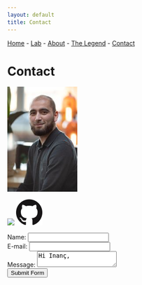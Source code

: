 ```yaml
---
layout: default
title: Contact
---
```


<a href="index">Home</a> -
<a href="laboratorium">Lab</a> -
<a href="about">About</a> -
<a href="legend">The Legend</a> -
<a href="contact">Contact</a>

# Contact

![Me](assets/images/inanc.jpg)

[<img class="image" src="https://upload.wikimedia.org/wikipedia/commons/thumb/c/ca/LinkedIn_logo_initials.png/240px-LinkedIn_logo_initials.png" width="60">](https://www.linkedin.com/in/yigitinanc)
[<img class="image" src="/assets/images/GitHub-Mark-120px-plus.png" width="60">](https://github.com/incyi)

<form action="https://api.web3forms.com/submit" method="POST">
    <!-- Configure secret access key -->
    <input type="hidden" name="access_key" value="6ea78dc0-f6ec-42fe-a549-dbeeced05d4a">
    <!-- Create a custom subject line -->
    <input type="hidden" name="subject" value="New Submission from Web3Forms, algorismi.nl">
    <div style="width: 300px;">
        Name: 
        <input type="text" name="name" required>
    </div>  
    <div style="width: 300px;">
         E-mail:
        <input type="email" name="email" required>
    </div>
    <div style="width: 300px;">
        Message:
        <textarea name="message" required>Hi Inanç, </textarea>  
    </div>
    <div style="width: 300px;">
        <button type="submit">Submit Form</button>
    </div>
</form>
